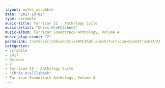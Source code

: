 ```yaml
---
layout: notes_scrobble
date: "2017-10-02"
type: scrobble
music-title: Turrican II - Anthology Suite
music-artist: "Chris H\xFClsbeck"
music-album: Turrican Soundtrack Anthology, Volume 4
music-play-count: "2"
permalink: /notes/scrobble/Chris+H%C3%BClsbeck/Turrican+Soundtrack+Anthology%2C+Volume+4/4e246000881c246362ec3097730f9ff3148f5db5.html
categories:
- scrobble
- 2017
- October
- 2
- Turrican II - Anthology Suite
- "Chris H\xFClsbeck"
- Turrican Soundtrack Anthology, Volume 4
---
```

